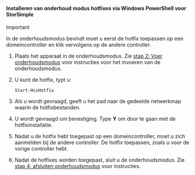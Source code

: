 <!--author=SharS last changed: 9/17/15-->

#### <a name="to-install-maintenance-mode-hotfixes-via-windows-powershell-for-storsimple"></a>Installeren van onderhoud modus hotfixes via Windows PowerShell voor StorSimple
> [!IMPORTANT]
> In de onderhoudsmodus bevindt moet u eerst de hotfix toepassen op een domeincontroller en klik vervolgens op de andere controller.
> 
> 

1. Plaats het apparaat in de onderhoudsmodus. Zie [stap 2: Voer onderhoudsmodus](../articles/storsimple/storsimple-update-device.md#step2) voor instructies voor het invoeren van de onderhoudsmodus.
2. U kunt de hotfix, typt u:
   
     `Start-HcsHotfix` 
3. Als u wordt gevraagd, geeft u het pad naar de gedeelde netwerkmap waarin de hotfixbestanden.
4. U wordt gevraagd om bevestiging. Type **Y** om door te gaan met de hotfixinstallatie.
5. Nadat u de hotfix hebt toegepast op een domeincontroller, moet u zich aanmelden bij de andere controller. De hotfix toepassen, zoals u voor de vorige controller hebt.
6. Nadat de hotfixes worden toegepast, sluit u de onderhoudsmodus. Zie [stap 4: afsluiten onderhoudsmodus](../articles/storsimple/storsimple-update-device.md#step4) voor instructies.

